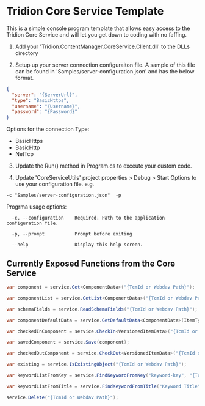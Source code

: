 # Tridion Core Service Template

This is a simple console program template that allows easy access to the Tridion Core Service and will let you get down to coding with no faffing.

1.  Add your 'Tridion.ContentManager.CoreService.Client.dll' to the DLLs directory

2. Setup up your server connection configuraiton file. A sample of this file can be found in 'Samples/server-configuration.json' and has the below format.
```json
{
  "server": "{ServerUrl}",
  "type": "BasicHttps",
  "username": "{Username}",
  "password": "{Password}"
}
```
Options for the connection Type: 
* BasicHttps
* BasicHttp
* NetTcp

3. Update the Run() method in Program.cs to exceute your custom code.

4. Update 'CoreServiceUtils' project properties > Debug > Start Options to use your configuration file. e.g.

```
-c "Samples/server-configuration.json"  -p
```

Progrma usage options:
```
  -c, --configuration    Required. Path to the application configuration file.

  -p, --prompt           Prompt before exiting

  --help                 Display this help screen.
```

## Currently Exposed Functions from the Core Service

```csharp
var component = service.Get<ComponentData>("{TcmId or Webdav Path}");

var componentList = service.GetList<ComponentData>("{TcmId or Webdav Path}");

var schemaFields = service.ReadSchemaFields("{TcmId or Webdav Path}");

var componentDefaultData = service.GetDefaultData<ComponentData>(ItemType.Component, "{TcmId or Webdav Path}");

var checkedInComponent = service.CheckIn<VersionedItemData>("{TcmId or Webdav Path}");

var savedComponent = service.Save(component);

var checkedOutComponent = service.CheckOut<VersionedItemData>("{TcmId or Webdav Path}", true);

var existing = service.IsExistingObject("{TcmId or Webdav Path}");

var keywordListFromKey = service.FindKeywordFromKey("keyword-key", "{TcmId or Webdav Path}");

var keywordListFromTitle = service.FindKeywordFromTitle("Keyword Title", "{TcmId or Webdav Path}");

service.Delete("{TcmId or Webdav Path}");

```